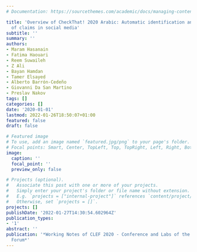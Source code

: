 ```yaml
---
# Documentation: https://sourcethemes.com/academic/docs/managing-content/

title: 'Overview of CheckThat! 2020 Arabic: Automatic identification and verification
  of claims in social media'
subtitle: ''
summary: ''
authors:
- Maram Hasanain
- Fatima Haouari
- Reem Suwaileh
- Z Ali
- Bayan Hamdan
- Tamer Elsayed
- Alberto Barrón-Cedeño
- Giovanni Da San Martino
- Preslav Nakov
tags: []
categories: []
date: '2020-01-01'
lastmod: 2022-01-26T18:50:07+01:00
featured: false
draft: false

# Featured image
# To use, add an image named `featured.jpg/png` to your page's folder.
# Focal points: Smart, Center, TopLeft, Top, TopRight, Left, Right, BottomLeft, Bottom, BottomRight.
image:
  caption: ''
  focal_point: ''
  preview_only: false

# Projects (optional).
#   Associate this post with one or more of your projects.
#   Simply enter your project's folder or file name without extension.
#   E.g. `projects = ["internal-project"]` references `content/project/deep-learning/index.md`.
#   Otherwise, set `projects = []`.
projects: []
publishDate: '2022-01-27T14:30:54.602964Z'
publication_types:
- '1'
abstract: ''
publication: '*Working Notes of CLEF 2020 - Conference and Labs of the Evaluation
  Forum*'
---
```

